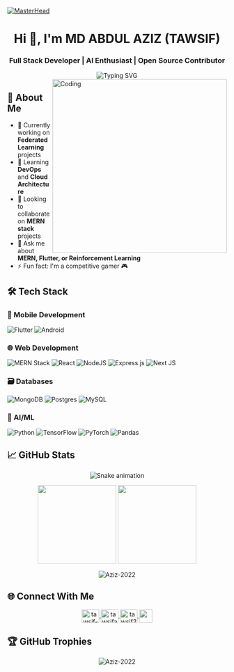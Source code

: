 [![MasterHead](https://www.digitalsolutionsservices.com/img/services/web%20development.gif)](https://Aziz-2022.io)

<h1 align="center">Hi 👋, I'm MD ABDUL AZIZ (TAWSIF)</h1>
<h3 align="center">Full Stack Developer | AI Enthusiast | Open Source Contributor</h3>

<div align="center">
  <img src="https://readme-typing-svg.demolab.com?font=Fira+Code&weight=600&size=24&duration=4000&pause=1000&color=00F72B&center=true&vCenter=true&width=435&lines=Code+with+passion;Build+with+innovation;Learn+with+curiosity" alt="Typing SVG" />
</div>

<img align="right" alt="Coding" width="400" src="https://geeky01adarsh.netlify.app/assets/profile1-d123abc2.gif">

## 🚀 About Me

- 🔭 Currently working on **Federated Learning** projects
- 🌱 Learning **DevOps** and **Cloud Architecture**
- 👯 Looking to collaborate on **MERN stack** projects
- 💬 Ask me about **MERN, Flutter, or Reinforcement Learning**
- ⚡ Fun fact: I'm a competitive gamer 🎮

## 🛠 Tech Stack

### 📱 Mobile Development
![Flutter](https://img.shields.io/badge/Flutter-%2302569B.svg?style=for-the-badge&logo=Flutter&logoColor=white)
![Android](https://img.shields.io/badge/Android-3DDC84?style=for-the-badge&logo=android&logoColor=white)

### 🌐 Web Development
![MERN Stack](https://img.shields.io/badge/MERN-00F72B?style=for-the-badge&logo=mongodb&logoColor=white)
![React](https://img.shields.io/badge/react-%2320232a.svg?style=for-the-badge&logo=react&logoColor=%2361DAFB)
![NodeJS](https://img.shields.io/badge/node.js-6DA55F?style=for-the-badge&logo=node.js&logoColor=white)
![Express.js](https://img.shields.io/badge/express.js-%23404d59.svg?style=for-the-badge&logo=express&logoColor=%2361DAFB)
![Next JS](https://img.shields.io/badge/Next-black?style=for-the-badge&logo=next.js&logoColor=white)

### 🗃 Databases
![MongoDB](https://img.shields.io/badge/MongoDB-%234ea94b.svg?style=for-the-badge&logo=mongodb&logoColor=white)
![Postgres](https://img.shields.io/badge/postgres-%23316192.svg?style=for-the-badge&logo=postgresql&logoColor=white)
![MySQL](https://img.shields.io/badge/mysql-%2300f.svg?style=for-the-badge&logo=mysql&logoColor=white)

### 🤖 AI/ML
![Python](https://img.shields.io/badge/python-3670A0?style=for-the-badge&logo=python&logoColor=ffdd54)
![TensorFlow](https://img.shields.io/badge/TensorFlow-%23FF6F00.svg?style=for-the-badge&logo=TensorFlow&logoColor=white)
![PyTorch](https://img.shields.io/badge/PyTorch-%23EE4C2C.svg?style=for-the-badge&logo=PyTorch&logoColor=white)
![Pandas](https://img.shields.io/badge/pandas-%23150458.svg?style=for-the-badge&logo=pandas&logoColor=white)

## 📈 GitHub Stats

<div align="center">
  
  ![Snake animation](https://github.com/Aziz-2022/Aziz-2022/blob/output/github-contribution-grid-snake.svg)
  
  <p align="center">
    <img height="180em" src="https://github-readme-stats.vercel.app/api?username=Aziz-2022&show_icons=true&theme=dark&include_all_commits=true&count_private=true"/>
    <img height="180em" src="https://github-readme-stats.vercel.app/api/top-langs/?username=Aziz-2022&layout=compact&langs_count=8&theme=dark"/>
  </p>
  
  <p align="center">
    <img src="https://github-readme-streak-stats.herokuapp.com/?user=Aziz-2022&theme=dark" alt="Aziz-2022" />
  </p>
</div>

## 🌐 Connect With Me

<p align="center">
  <a href="https://linkedin.com/in/tawsif-ahmed-85b909364" target="blank">
    <img align="center" src="https://raw.githubusercontent.com/rahuldkjain/github-profile-readme-generator/master/src/images/icons/Social/linked-in-alt.svg" alt="tawsif-ahmed-85b909364" height="30" width="40" />
  </a>
  <a href="https://kaggle.com/tawsifahmed47013" target="blank">
    <img align="center" src="https://raw.githubusercontent.com/rahuldkjain/github-profile-readme-generator/master/src/images/icons/Social/kaggle.svg" alt="tawsifahmed47013" height="30" width="40" />
  </a>
  <a href="https://discord.gg/tawsif2975" target="blank">
    <img align="center" src="https://raw.githubusercontent.com/rahuldkjain/github-profile-readme-generator/master/src/images/icons/Social/discord.svg" alt="tawsif2975" height="30" width="40" />
  </a>
  <a href="mailto:aatawsif@gmail.com">
    <img align="center" src="https://img.shields.io/badge/Gmail-D14836?style=for-the-badge&logo=gmail&logoColor=white" height="30" />
  </a>
</p>

## 🏆 GitHub Trophies

<p align="center"> 
  <img src="https://github-profile-trophy.vercel.app/?username=Aziz-2022&theme=onedark&no-frame=true&row=1&margin-w=15&margin-h=15" alt="Aziz-2022" />
</p>
